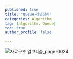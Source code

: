 ```yaml
---
published: true
title: "Queue-개념정리" 
categories: Algorithm 
tag: [algorithm, Queue] 
toc: true
author_profile: false 

---
```


![자료구조 알고리즘_page-0034](https://github.com/Vida0822/Algorithm/assets/132312673/8ea8791f-c80a-4452-914b-4f32a48377a6)
